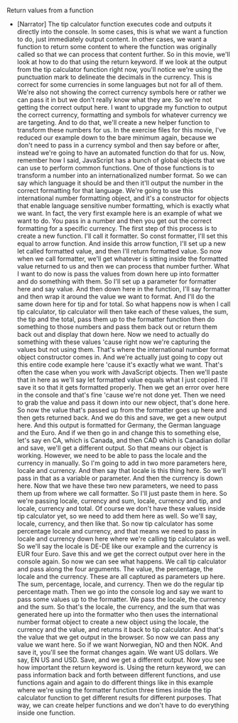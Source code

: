 Return values from a function
- [Narrator] The tip calculator function executes code and outputs it directly into the console. In some cases, this is what we want a function to do, just immediately output content. In other cases, we want a function to return some content to where the function was originally called so that we can process that content further. So in this movie, we'll look at how to do that using the return keyword. If we look at the output from the tip calculator function right now, you'll notice we're using the punctuation mark to delineate the decimals in the currency. This is correct for some currencies in some languages but not for all of them. We're also not showing the correct currency symbols here or rather we can pass it in but we don't really know what they are. So we're not getting the correct output here. I want to upgrade my function to output the correct currency, formatting and symbols for whatever currency we are targeting. And to do that, we'll create a new helper function to transform these numbers for us. In the exercise files for this movie, I've reduced our example down to the bare minimum again, because we don't need to pass in a currency symbol and then say before or after, instead we're going to have an automated function do that for us. Now, remember how I said, JavaScript has a bunch of global objects that we can use to perform common functions. One of those functions is to transform a number into an internationalized number format. So we can say which language it should be and then it'll output the number in the correct formatting for that language. We're going to use this international number formatting object, and it's a constructor for objects that enable language sensitive number formatting, which is exactly what we want. In fact, the very first example here is an example of what we want to do. You pass in a number and then you get out the correct formatting for a specific currency. The first step of this process is to create a new function. I'll call it formatter. So const formatter, I'll set this equal to arrow function. And inside this arrow function, I'll set up a new let called formatted value, and then I'll return formatted value. So now when we call formatter, we'll get whatever is sitting inside the formatted value returned to us and then we can process that number further. What I want to do now is pass the values from down here up into formatter and do something with them. So I'll set up a parameter for formatter here and say value. And then down here in the function, I'll say formatter and then wrap it around the value we want to format. And I'll do the same down here for tip and for total. So what happens now is when I call tip calculator, tip calculator will then take each of these values, the sum, the tip and the total, pass them up to the formatter function then do something to those numbers and pass them back out or return them back out and display that down here. Now we need to actually do something with these values 'cause right now we're capturing the values but not using them. That's where the international number format object constructor comes in. And we're actually just going to copy out this entire code example here 'cause it's exactly what we want. That's often the case when you work with JavaScript objects. Then we'll paste that in here as we'll say let formatted value equals what I just copied. I'll save it so that it gets formatted properly. Then we get an error over here in the console and that's fine 'cause we're not done yet. Then we need to grab the value and pass it down into our new object, that's done here. So now the value that's passed up from the formatter goes up here and then gets returned back. And we do this and save, we get a new output here. And this output is formatted for Germany, the German language and the Euro. And if we then go in and change this to something else, let's say en CA, which is Canada, and then CAD which is Canadian dollar and save, we'll get a different output. So that means our object is working. However, we need to be able to pass the locale and the currency in manually. So I'm going to add in two more parameters here, locale and currency. And then say that locale is this thing here. So we'll pass in that as a variable or parameter. And then the currency is down here. Now that we have these two new parameters, we need to pass them up from where we call formatter. So I'll just paste them in here. So we're passing locale, currency and sum, locale, currency and tip, and locale, currency and total. Of course we don't have these values inside tip calculator yet, so we need to add them here as well. So we'll say, locale, currency, and then like that. So now tip calculator has some percentage locale and currency, and that means we need to pass in locale and currency down here where we're calling tip calculator as well. So we'll say the locale is DE-DE like our example and the currency is EUR four Euro. Save this and we get the correct output over here in the console again. So now we can see what happens. We call tip calculator and pass along the four arguments. The value, the percentage, the locale and the currency. These are all captured as parameters up here. The sum, percentage, locale, and currency. Then we do the regular tip percentage math. Then we go into the console log and say we want to pass some values up to the formatter. We pass the locale, the currency and the sum. So that's the locale, the currency, and the sum that was generated here up into the formatter who then uses the international number format object to create a new object using the locale, the currency and the value, and returns it back to tip calculator. And that's the value that we get output in the browser. So now we can pass any value we want here. So if we want Norwegian, NO and then NOK. And save it, you'll see the format changes again. We want US dollars. We say, EN US and USD. Save, and we get a different output. Now you see how important the return keyword is. Using the return keyword, we can pass information back and forth between different functions, and use functions again and again to do different things like in this example where we're using the formatter function three times inside the tip calculator function to get different results for different purposes. That way, we can create helper functions and we don't have to do everything inside one function.